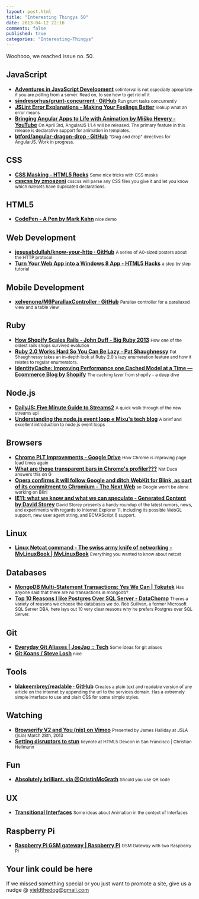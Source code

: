 ```yaml
--- 
layout: post.html 
title: "Interesting Thingys 50" 
date: 2013-04-12 22:16
comments: false 
published: true 
categories: "Interesting-Thingys" 
--- 
```

Woohooo, we reached issue no. 50.

<!-- More -->

## JavaScript

- **[Adventures in JavaScript Development](http://rmurphey.com/)**
    <small>setinterval is not especially apropriate if you are polling from a server. Read on, to see how to get rid of it</small>
- **[sindresorhus/grunt-concurrent · GitHub](https://github.com/sindresorhus/grunt-concurrent)**
    <small>Run grunt tasks concurrently </small>
- **[JSLint Error Explanations - Making Your Feelings Better](http://jslinterrors.com/)**
    <small>lookup what an error means</small>
- **[Bringing Angular Apps to Life with Animation by Miško Hevery - YouTube](https://www.youtube.com/watch?v=cF_JsA9KsDM)**
    <small>On April 3rd, AngularJS 1.1.4 will be released. The primary feature in this release is declarative support for animation in templates. </small>
- **[btford/angular-dragon-drop · GitHub](https://github.com/btford/angular-dragon-drop)**
    <small>"Drag and drop" directives for AngularJS. Work in progress.</small>
 
## CSS

- **[CSS Masking - HTML5 Rocks](http://www.html5rocks.com/en/tutorials/masking/adobe/)**
    <small>Some nice tricks with CSS masks</small>
- **[csscss by zmoazeni](http://zmoazeni.github.io/csscss/)**
    <small>csscss will parse any CSS files you give it and let you know which rulesets have duplicated declarations.</small>
 
## HTML5

- **[CodePen - A Pen by Mark Kahn](http://codepen.io/cwolves/pen/gykbc)**
    <small>nice demo</small>
 
## Web Development

- **[jesusabdullah/know-your-http · GitHub](https://github.com/jesusabdullah/know-your-http)**
    <small>A series of A0-sized posters about the HTTP protocol</small>
- **[Turn Your Web App into a Windows 8 App - HTML5 Hacks](http://html5hacks.com/blog/2013/04/02/make-your-web-app-to-a-windows-8-app/)**
    <small>a step by step tutorial</small>
 
## Mobile Development

- **[xelvenone/M6ParallaxController · GitHub](https://github.com/xelvenone/M6ParallaxController)**
    <small>Parallax controller for a parallaxed view and a table view</small>
 
## Ruby

- **[How Shopify Scales Rails - John Duff - Big Ruby 2013](http://confreaks.com/videos/2303-bigruby2013-how-shopify-scales-rails)**
    <small>How one of the oldest rails shops survived evolution</small>
- **[Ruby 2.0 Works Hard So You Can Be Lazy - Pat Shaughnessy](http://patshaughnessy.net/2013/4/3/ruby-2-0-works-hard-so-you-can-be-lazy)**
    <small>Pat Shaughnessy takes an in-depth look at Ruby 2.0's lazy enumeration feature and how it relates to regular enumerators.</small>
- **[IdentityCache: Improving Performance one Cached Model at a Time — Ecommerce Blog by Shopify](http://www.shopify.com/technology/7617983-identitycache-improving-performance-one-cached-model-at-a-time#axzz2PV7hpXfu)**
    <small>The caching layer from shopify - a deep dive</small>
 
## Node.js

- **[DailyJS: Five Minute Guide to Streams2](http://dailyjs.com/2013/04/01/streams-streams-streams/)**
    <small>A quick walk through of the new streams api</small>
- **[Understanding the node.js event loop « Mixu's tech blog](http://blog.mixu.net/2011/02/01/understanding-the-node-js-event-loop/)**
    <small>A brief and excellent introduction to node.js event loops</small>
 
## Browsers

- **[Chrome PLT Improvements - Google Drive](https://docs.google.com/document/d/1JQZXrONw1RrjrdD_Z9jq1ZKsHguh8UVGHY_MZgE63II/preview?hl=en)**
    <small>How Chrome is improving page load times again</small>
- **[What are those transparent bars in Chrome's profiler???](https://plus.google.com/108226521004258409305/posts/BvMgvdnBvaQ)**
    <small>Nat Duca answers this on G </small>
- **[Opera confirms it will follow Google and ditch WebKit for Blink, as part of its commitment to Chromium - The Next Web](http://thenextweb.com/insider/2013/04/04/opera-confirms-it-will-follow-google-and-ditch-webkit-for-blink-as-part-of-its-commitment-to-chromium/)**
    <small>so Google won't be alone working on Blinl</small>
- **[IE11: what we know and what we can speculate - Generated Content by David Storey](http://generatedcontent.org/post/47216611856/ie11)**
    <small>David Storey presents a handy roundup of the latest rumors, news, and experiments with regards to Internet Explorer 11, including its possible WebGL support, new user agent string, and ECMAScript 6 support.</small>
 
## Linux

- **[Linux Netcat command - The swiss army knife of networking - MyLinuxBook | MyLinuxBook](http://mylinuxbook.com/linux-netcat-command/#)**
    <small>Everything you wanted to know about netcat</small>
 
## Databases

- **[MongoDB Multi-Statement Transactions: Yes We Can | Tokutek](http://www.tokutek.com/2013/04/mongodb-multi-statement-transactions-yes-we-can/)**
    <small>Has anyone said that there are no transactions in mongodb?</small>
- **[Top 10 Reasons I like Postgres Over SQL Server - DataChomp](http://datachomp.com/archives/top-10-reasons-i-like-postgres-over-sql-server/)**
    <small>Theres a variety of reasons we choose the databases we do. Rob Sullivan, a former Microsoft SQL Server DBA, here lays out 10 very clear reasons why he prefers Postgres over SQL Server.</small>
 
## Git

- **[Everyday Git Aliases | JoeJag :: Tech](http://code.joejag.com/2013/everyday-git-aliases/)**
    <small>Some ideas for git aliases</small>
- **[Git Koans / Steve Losh](http://stevelosh.com/blog/2013/04/git-koans/)**
    <small>nice</small>
 
## Tools

- **[blakeembrey/readable · GitHub](https://github.com/blakeembrey/readable)**
    <small>Creates a plain text and readable version of any article on the internet by appending the url to the services domain. Has a extremely simple interface to use and plain CSS for some simple styles.</small>
 
## Watching

- **[Browserify V2 and You (nix) on Vimeo](https://vimeo.com/62988591)**
    <small>Presented by James Halliday at JSLA (js.la) March 28th, 2013</small>
- **[Setting disruptors to stun](http://christianheilmann.com/2013/04/02/setting-disruptors-to-stun-keynote-at-html5-devcon-in-san-francisco/)**
    <small>keynote at HTML5 Devcon in San Francisco | Christian Heilmann</small>
 
## Fun

- **[Absolutely brilliant. via @CristinMcGrath](http://wtfqrcodes.com/post/47244311353/absolutely-brilliant-via-cristinmcgrath)**
    <small>Should you use QR code</small>
 
## UX

- **[Transitional Interfaces](https://medium.com/design-ux/926eb80d64e3?utm_source=feedburner)**
    <small>Some ideas about Animation in the context of Interfaces</small>
 
## Raspberry Pi

- **[Raspberry Pi GSM gateway | Raspberry Pi](http://www.raspberrypi.org/archives/3679)**
    <small>GSM Gateway with two Raspberry Pi</small>
 
## Your link could be here

If we missed something special or you just want to promote a site, give us a nudge @ <a href='&#109;&#97;&#105;&#108;t&#111;&#58;%7&#57;&#105;eld&#116;%68%65do%67&#64;gmail&#37;2&#69;c&#37;6&#70;m'>y&#105;eldt&#104;&#101;dog&#64;&#103;mail&#46;&#99;&#111;m</a>

